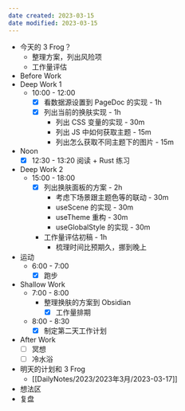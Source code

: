 ```yaml
---
date created: 2023-03-15 
date modified: 2023-03-15
---
```

- 今天的 3 Frog？
	- 整理方案，列出风险项
	- 工作量评估
- Before Work
- Deep Work 1
	- 10:00 - 12:00
		- [x] 看数据源设置到 PageDoc 的实现 - 1h
		- [x] 列出当前的换肤实现 - 1h
			- 列出 CSS 变量的实现 - 30m
			- 列出 JS 中如何获取主题 - 15m
			- 列出怎么获取不同主题下的图片 - 15m
- Noon
	- [x] 12:30 - 13:20 阅读 + Rust 练习
- Deep Work 2
	- 15:00 - 18:00
		- [x] 列出换肤面板的方案 - 2h
			- 考虑下场景跟主题色等的联动 - 30m
			- useScene 的实现 - 30m
			- useTheme 重构 - 30m
			- useGlobalStyle 的实现 - 30m
		- 工作量评估初稿 - 1h
			- 梳理时间比预期久，挪到晚上
- 运动
	- 6:00 - 7:00
		- [x] 跑步
- Shallow Work
	- 7:00 - 8:00
		- 整理换肤的方案到 Obsidian
			- [x] 工作量排期
	- 8:00 - 8:30
		- [x] 制定第二天工作计划
- After Work
	- [ ] 冥想
	- [ ] 冷水浴
- 明天的计划和 3 Frog
	- [[DailyNotes/2023/2023年3月/2023-03-17]]
- 想法区
- 复盘

